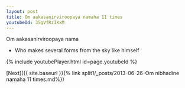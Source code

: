 ```yaml
---
layout: post
title: Om aakasanirviroopaya namaha 11 times
youtubeId: 35gVfRzIXxM
---
```

 
 
Om aakasanirviroopaya nama 
 
 -  Who makes several forms from the sky like himself 
 
  
 
  
 
 
 
 
 
 


{% include youtubePlayer.html id=page.youtubeId %}
 
[Next]({{ site.baseurl }}{% link  split1/_posts/2013-06-26-Om nibhadine namaha 11 times.md%})
 
